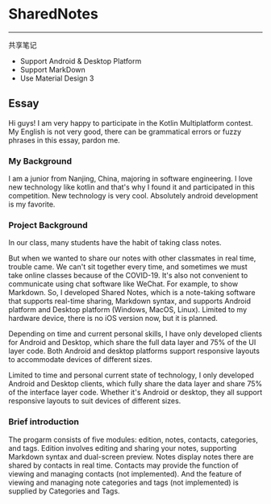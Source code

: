 # SharedNotes

***

共享笔记

- Support Android & Desktop Platform 
- Support MarkDown
- Use Material Design 3

## Essay

Hi guys! I am very happy to participate in the Kotlin Multiplatform contest. My English is not very good, there can be grammatical errors or fuzzy phrases in this essay, pardon me.

### My Background

I am a junior from Nanjing, China, majoring in software engineering. I love new technology like kotlin and that's why I found it and participated in this competition. New technology is very cool. Absolutely android development is my favorite.

### Project Background

In our class, many students have the habit of taking class notes. 

But when we wanted to share our notes with other classmates in real time, trouble came. We can't sit together every time, and sometimes we must take online classes because of the COVID-19. It's also not convenient to communicate using chat software like WeChat. For example, to show Markdown. So, I developed Shared Notes, which is a note-taking software that supports real-time sharing, Markdown syntax, and supports Android platform and Desktop platform (Windows, MacOS, Linux). Limited to my hardware device, there is no iOS version now, but it is planned.

Depending on time and current personal skills, I have only developed clients for Android and Desktop, which share the full data layer and 75% of the UI layer code. Both Android and desktop platforms support responsive layouts to accommodate devices of different sizes.

Limited to time and personal current state of technology, I only developed Android and Desktop clients, which fully share the data layer and share 75% of the interface layer code. Whether it's Android or desktop, they all support responsive layouts to suit devices of different sizes.

### Brief introduction

The progarm consists of five modules: edition, notes, contacts, categories, and tags. Edition involves editing and sharing your notes, supporting  Markdown syntax and dual-screen preview. Notes display notes there are shared by contacts in real time. Contacts may provide the function of viewing and managing contacts (not implemented). And the feature of viewing and managing note categories and tags (not implemented) is supplied by Categories and Tags.
